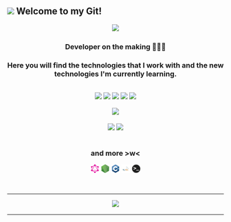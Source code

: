 <h2> <img src="https://i.ibb.co/1r8tHpr/cms-files-10224-1644515319-BADGE-2.png" border=0 width="50" /> Welcome to my Git! </h2>
<p align="center">
    
    
<img src="https://scontent.fhex4-1.fna.fbcdn.net/v/t39.30808-6/278730388_311373807735326_3385453558567686249_n.jpg?_nc_cat=101&ccb=1-5&_nc_sid=730e14&_nc_eui2=AeGOZVDcCSLt80-aUoCpKIhKciN9i7aUVFtyI32LtpRUWxXrvD2-ZGXY5-yUN2IZz4NPgelyYgoYzyt81V7EOtCz&_nc_ohc=waqnTYXKQXwAX9wifw9&_nc_ht=scontent.fhex4-1.fna&oh=00_AT-nLNuFEaEdOiJR_Rn47bzzc07UnwSyV9WkWnT3yXNd2w&oe=6267FB56"/>

</p>



<div align="center">

### **Developer on the making 👨🏽‍💻**
### Here you will find the technologies that I work with and the new technologies I'm currently learning.  
    
<br/>
<div>
<img src="https://img.shields.io/badge/node.js%20-%2343853D.svg?&style=for-the-badge&logo=node.js&logoColor=white"/>
<img src="https://img.shields.io/badge/typescript%20-%23007ACC.svg?&style=for-the-badge&logo=typescript&logoColor=white"/>
<img src="https://img.shields.io/badge/Angular-DD0031.svg?&style=for-the-badge&logo=angular&logoColor=white"/>

<img src="https://img.shields.io/badge/c%23%20-%23239120.svg?&style=for-the-badge&logo=c-sharp&logoColor=white"/>
<img src="https://img.shields.io/badge/.NET Core-5C2D91.svg?&style=for-the-badge&logo=c-sharp&logoColor=white"/>

</div>
<br/>
<div>
<!-- <img src="https://img.shields.io/badge/react%20-%2320232a.svg?&style=for-the-badge&logo=react&logoColor=%2361DAFB"/> -->

<!-- <img src="https://img.shields.io/badge/vuejs%20-%2335495e.svg?&style=for-the-badge&logo=vue.js&logoColor=%234FC08D"/> -->

<img src="https://img.shields.io/badge/git%20-%23F05033.svg?&style=for-the-badge&logo=git&logoColor=white"/>
</div>
<br/>
<div>
<img src="https://img.shields.io/badge/html5%20-%23E34F26.svg?&style=for-the-badge&logo=html5&logoColor=white"/>
<img src="https://img.shields.io/badge/css3%20-%231572B6.svg?&style=for-the-badge&logo=css3&logoColor=white"/>
</div>

<br/>

### and more >w<

<code><img height="20" src="https://raw.githubusercontent.com/github/explore/5c058a388828bb5fde0bcafd4bc867b5bb3f26f3/topics/graphql/graphql.png"></code>
<code><img height="20" src="https://raw.githubusercontent.com/github/explore/80688e429a7d4ef2fca1e82350fe8e3517d3494d/topics/nodejs/nodejs.png"></code>
<code><img height="20" src="https://raw.githubusercontent.com/github/explore/80688e429a7d4ef2fca1e82350fe8e3517d3494d/topics/cpp/cpp.png"></code>
<code><img height="20" src="https://raw.githubusercontent.com/github/explore/80688e429a7d4ef2fca1e82350fe8e3517d3494d/topics/mysql/mysql.png"></code>
<code><img height="20" src="https://raw.githubusercontent.com/github/explore/80688e429a7d4ef2fca1e82350fe8e3517d3494d/topics/terminal/terminal.png"></code>
<!-- <code><img height="20" src="https://raw.githubusercontent.com/github/explore/80688e429a7d4ef2fca1e82350fe8e3517d3494d/topics/python/python.png"></code> -->

<!-- <code><img height="20" src="https://raw.githubusercontent.com/github/explore/80688e429a7d4ef2fca1e82350fe8e3517d3494d/topics/firebase/firebase.png"></code> -->


<br/>
    
*************

<p align="center" >  
  <a href="https://github.com/PerezCristian-dev/github-readme-stats"> 
<img  src="https://github-readme-stats.vercel.app/api?username=PerezCristian-dev&show_icons=true&theme=radical"/>
  </a>
  </p>

*************
</div>
